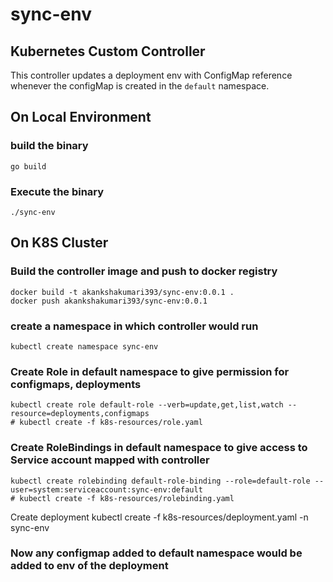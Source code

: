 # sync-env

## Kubernetes Custom Controller

This controller updates a deployment env with ConfigMap reference whenever the configMap is created in the `default` namespace.  

## On Local Environment

### build the binary

```
go build
```

### Execute the binary

```
./sync-env
```

## On K8S Cluster

### Build the controller image and push to docker registry 
```
docker build -t akankshakumari393/sync-env:0.0.1 .
docker push akankshakumari393/sync-env:0.0.1
```

### create a namespace in which controller would run

```
kubectl create namespace sync-env
```

### Create Role in default namespace to give permission for configmaps, deployments 

```
kubectl create role default-role --verb=update,get,list,watch --resource=deployments,configmaps
# kubectl create -f k8s-resources/role.yaml
```

### Create RoleBindings in default namespace to give access to Service account mapped with controller 

```
kubectl create rolebinding default-role-binding --role=default-role --user=system:serviceaccount:sync-env:default
# kubectl create -f k8s-resources/rolebinding.yaml
```

Create deployment
kubectl create -f k8s-resources/deployment.yaml -n sync-env

### Now any configmap added to default namespace would be added to env of the deployment 
